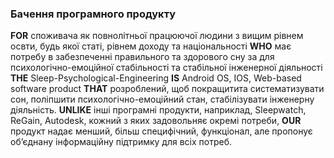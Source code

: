
### Бачення програмного продукту

**FOR** споживача як повнолітньої працюючої людини з вищим рівнем освти, будь якої статі, рівнем доходу та національності **WHO** має потребу в забезпеченні правильного та здорового сну за для психологічно-емоційної стабільності та стабільної інженерної діяльності **THE** Sleep-Psychological-Engineering **IS** Android OS, IOS, Web-based software product **THAT** розроблений, щоб покращитита систематизувати сон, поліпшити психологічно-емоційний стан, стабілізувати інженерну діяльність. **UNLIKE** інші програмні продукти, наприклад, Sleepwatch, ReGain, Autodesk, кожний з яких задовольняє окремі потреби, **OUR** продукт надає менший, більш специфічний, функціонал, але пропонує об’єднану інформаційну підтримку для всіх потреб.

